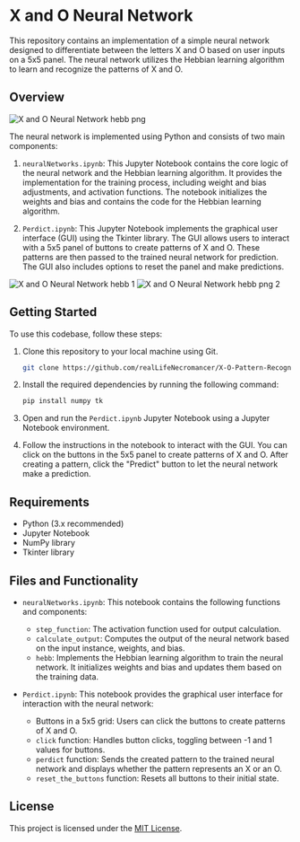 # X and O Neural Network

This repository contains an implementation of a simple neural network designed to differentiate between the letters X and O based on user inputs on a 5x5 panel. The neural network utilizes the Hebbian learning algorithm to learn and recognize the patterns of X and O.

## Overview

![X and O Neural Network hebb png](https://github.com/realLifeNecromancer/X-O-Pattern-Recognizer/assets/108059668/b45b3bb6-1f66-4fca-8756-2c2ded89b5de)


The neural network is implemented using Python and consists of two main components:

1. `neuralNetworks.ipynb`: This Jupyter Notebook contains the core logic of the neural network and the Hebbian learning algorithm. It provides the implementation for the training process, including weight and bias adjustments, and activation functions. The notebook initializes the weights and bias and contains the code for the Hebbian learning algorithm.

2. `Perdict.ipynb`: This Jupyter Notebook implements the graphical user interface (GUI) using the Tkinter library. The GUI allows users to interact with a 5x5 panel of buttons to create patterns of X and O. These patterns are then passed to the trained neural network for prediction. The GUI also includes options to reset the panel and make predictions.

![X and O Neural Network hebb 1 ](https://github.com/realLifeNecromancer/X-O-Pattern-Recognizer/assets/108059668/ebeefb37-9809-4800-a7f3-37cc4f46caa4)
![X and O Neural Network hebb png 2 ](https://github.com/realLifeNecromancer/X-O-Pattern-Recognizer/assets/108059668/16bdb194-6450-4cfc-82c1-37e77b0780c5)

## Getting Started

To use this codebase, follow these steps:

1. Clone this repository to your local machine using Git.

   ```bash
   git clone https://github.com/realLifeNecromancer/X-O-Pattern-Recognizer.git
   ```

2. Install the required dependencies by running the following command:

   ```bash
   pip install numpy tk
   ```

3. Open and run the `Perdict.ipynb` Jupyter Notebook using a Jupyter Notebook environment.

4. Follow the instructions in the notebook to interact with the GUI. You can click on the buttons in the 5x5 panel to create patterns of X and O. After creating a pattern, click the "Predict" button to let the neural network make a prediction.

## Requirements

- Python (3.x recommended)
- Jupyter Notebook
- NumPy library
- Tkinter library

## Files and Functionality

- `neuralNetworks.ipynb`: This notebook contains the following functions and components:
  - `step_function`: The activation function used for output calculation.
  - `calculate_output`: Computes the output of the neural network based on the input instance, weights, and bias.
  - `hebb`: Implements the Hebbian learning algorithm to train the neural network. It initializes weights and bias and updates them based on the training data.
  
- `Perdict.ipynb`: This notebook provides the graphical user interface for interaction with the neural network:
  - Buttons in a 5x5 grid: Users can click the buttons to create patterns of X and O.
  - `click` function: Handles button clicks, toggling between -1 and 1 values for buttons.
  - `perdict` function: Sends the created pattern to the trained neural network and displays whether the pattern represents an X or an O.
  - `reset_the_buttons` function: Resets all buttons to their initial state.
  
## License

This project is licensed under the [MIT License](LICENSE).
